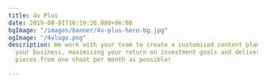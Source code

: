 ```yaml
---
title: 4v Plus
date: 2019-08-01T16:19:26.000+06:00
bgImage: "/images/banner/4v-plus-hero-bg.jpg"
ogImage: "/4vlogo.png"
description: We work with your team to create a customised content plan based around
  your business, maximising your return on investment goals and deliver as many content
  pieces from one shoot per month as possible!

---
```

